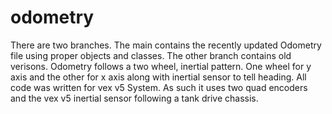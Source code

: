 # odometry
There are two branches. The main contains the recently updated Odometry file using proper objects and classes.
The other branch contains old verisons.
Odometry follows a two wheel, inertial pattern. One wheel for y axis and the other for x axis along with inertial sensor to tell heading.
All code was written for vex v5 System.
As such it uses two quad encoders and the vex v5 inertial sensor following a tank drive chassis.
